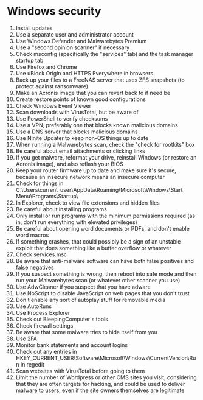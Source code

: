 # Windows security

1. Install updates
2. Use a separate user and administrator account
3. Use Windows Defender and Malwarebytes Premium
4. Use a "second opinion scanner" if necessary
5. Check msconfig (specifically the "services" tab) and the task manager startup tab
6. Use Firefox and Chrome
7. Use uBlock Origin and HTTPS Everywhere in browsers
8. Back up your files to a FreeNAS server that uses ZFS snapshots (to protect against ransomware)
9. Make an Acronis image that you can revert back to if need be
10. Create restore points of known good configurations
11. Check Windows Event Viewer
12. Scan downloads with VirusTotal, but be aware of 
13. Use PowerShell to verify checksums
14. Use a VPN, preferably one that blocks known malicious domains
15. Use a DNS server that blocks malicious domains
16. Use Ninite Updater to keep non-OS things up to date
17. When running a Malwarebytes scan, check the "check for rootkits" box
18. Be careful about email attachments or clicking links
19. If you get malware, reformat your drive, reinstall Windows (or restore an Acronis image), and also reflash your BIOS
20. Keep your router firmware up to date and make sure it's secure, because an insecure network means an insecure computer
21. Check for things in C:\Users\current_user\AppData\Roaming\Microsoft\Windows\Start Menu\Programs\Startup\ 
22. In Explorer, check to view file extensions and hidden files
23. Be careful about installing programs
24. Only install or run programs with the minimum permissions required (as in, don't run everything with elevated privileges)
25. Be careful about opening word documents or PDFs, and don't enable word macros
26. If something crashes, that could possibly be a sign of an unstable exploit that does something like a buffer overflow or whatever
27. Check services.msc
28. Be aware that anti-malware software can have both false positives and false negatives
29. If you suspect something is wrong, then reboot into safe mode and then run your Malwarebytes scan (or whatever other scanner you use)
30. Use AdwCleaner if you suspect that you have adware
31. Use NoScript to disable JavaScript on web pages that you don't trust
32. Don't enable any sort of autoplay stuff for removable media
33. Use AutoRuns
34. Use Process Explorer
35. Check out BleepingComputer's tools
36. Check firewall settings
37. Be aware that some malware tries to hide itself from you
38. Use 2FA
39. Monitor bank statements and account logins
40. Check out any entries in HKEY_CURRENT_USER\Software\Microsoft\Windows\CurrentVersion\Run in regedit
41. Scan websites with VirusTotal before going to them
42. Limit the number of Wordpress or other CMS sites you visit, considering that they are often targets for hacking, and could be used to deliver malware to users, even if the site owners themselves are legitimate
